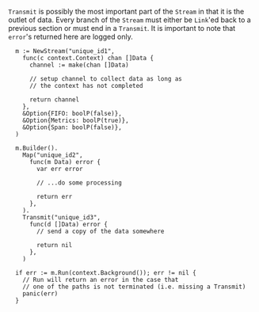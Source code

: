`Transmit` is possibly the most important part of the `Stream` in that it is the outlet of data. Every branch of the `Stream` must either be `Link`'ed back to a previous section or must end in a `Transmit`. It is important to note that `error`'s returned here are logged only.

```golang
  m := NewStream("unique_id1", 
    func(c context.Context) chan []Data {
      channel := make(chan []Data)
    
      // setup channel to collect data as long as 
      // the context has not completed

      return channel
    },
    &Option{FIFO: boolP(false)},
    &Option{Metrics: boolP(true)},
    &Option{Span: boolP(false)},
  )

  m.Builder().
    Map("unique_id2", 
      func(m Data) error {
        var err error

        // ...do some processing

        return err
      },
    ).
    Transmit("unique_id3", 
      func(d []Data) error {
        // send a copy of the data somewhere

        return nil
      },
    )

  if err := m.Run(context.Background()); err != nil {
    // Run will return an error in the case that 
    // one of the paths is not terminated (i.e. missing a Transmit)
    panic(err)
  }
```